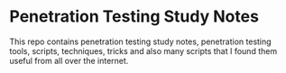 # Penetration Testing Study Notes

This repo contains penetration testing study notes, penetration testing tools, scripts, techniques, tricks and also many scripts that I found them useful from all over the internet.


